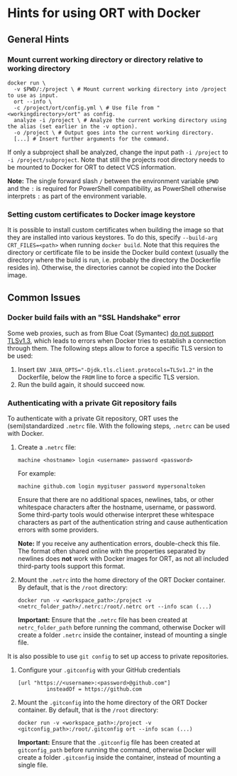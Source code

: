 # Hints for using ORT with Docker

## General Hints

### Mount current working directory or directory relative to working directory

```shell
docker run \
  -v $PWD/:/project \ # Mount current working directory into /project to use as input.
  ort --info \
  -c /project/ort/config.yml \ # Use file from "<workingdirectory>/ort" as config.
  analyze -i /project \ # Analyze the current working directory using the alias (set earlier in the -v option).
  -o /project \ # Output goes into the current working directory.
  [...] # Insert further arguments for the command.
```

If only a subproject shall be analyzed, change the input path `-i /project` to `-i /project/subproject`. Note that still
the projects root directory needs to be mounted to Docker for ORT to detect VCS information.

**Note:** The single forward slash `/` between the environment variable `$PWD` and the `:` is required for PowerShell
compatibility, as PowerShell otherwise interprets `:` as part of the environment variable.

### Setting custom certificates to Docker image keystore

It is possible to install custom certificates when building the image so that they are installed into various keystores.
To do this, specify `--build-arg CRT_FILES=<path>` when running `docker build`. Note that this requires the directory or
certificate file to be inside the Docker build context (usually the directory where the build is run, i.e. probably the
directory the Dockerfile resides in). Otherwise, the directories cannot be copied into the Docker image.

## Common Issues

### Docker build fails with an "SSL Handshake" error

Some web proxies, such as from Blue Coat (Symantec)
[do not support TLSv1.3](https://en.wikipedia.org/wiki/Transport_Layer_Security#TLS_1.3), which leads to errors when
Docker tries to establish a connection through them. The following steps allow to force a specific TLS version to be
used:

1. Insert `ENV JAVA_OPTS="-Djdk.tls.client.protocols=TLSv1.2"` in the Dockerfile, below the `FROM` line to force a
   specific TLS version.
2. Run the build again, it should succeed now.

### Authenticating with a private Git repository fails

To authenticate with a private Git repository, ORT uses the (semi)standardized `.netrc` file. With the following steps,
`.netrc` can be used with Docker.

1. Create a `.netrc` file:

   ```
   machine <hostname> login <username> password <password>
   ```

   For example:

   ```
   machine github.com login mygituser password mypersonaltoken
   ```

   Ensure that there are no additional spaces, newlines, tabs, or other whitespace characters after the hostname,
   username, or password. Some third-party tools would otherwise interpret these whitespace characters as part of the
   authentication string and cause authentication errors with some providers.

   **Note:** If you receive any authentication errors, double-check this file. The format often shared online with the
   properties separated by newlines does **not** work with Docker images for ORT, as not all included third-party tools
   support this format.

2. Mount the `.netrc` into the home directory of the ORT Docker container. By default, that is the `/root` directory:

   ```shell
   docker run -v <workspace_path>:/project -v <netrc_folder_path>/.netrc:/root/.netrc ort --info scan (...)
   ```

   **Important:** Ensure that the `.netrc` file has been created at `netrc_folder_path` before running the command,
   otherwise Docker will create a folder `.netrc` inside the container, instead of mounting a single file.

It is also possible to use `git config` to set up access to private repositories.

1. Configure your `.gitconfig` with your GitHub credentials

    ```shell
    [url "https://<username>:<password>@github.com"]
	         insteadOf = https://github.com    
    ```
2. Mount the `.gitconfig` into the home directory of the ORT Docker container. By default, that is the `/root`
   directory:

    ```shell
    docker run -v <workspace_path>:/project -v <gitconfig_path>:/root/.gitconfig ort --info scan (...)
    ```

   **Important:** Ensure that the `.gitconfig` file has been created at `gitconfig_path` before running the command,
   otherwise Docker will create a folder `.gitconfig` inside the container, instead of mounting a single file.
